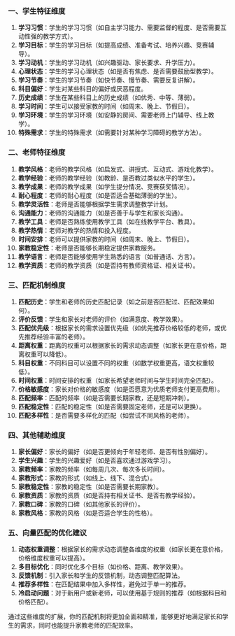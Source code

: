 ### **一、学生特征维度**

1. **学习习惯**：学生的学习习惯（如自主学习能力、需要监督的程度、是否需要互动性强的教学方式）。
2. **学习目标**：学生的学习目标（如提高成绩、准备考试、培养兴趣、竞赛辅导）。
3. **学习动机**：学生的学习动机（如兴趣驱动、家长要求、升学压力）。
4. **心理状态**：学生的学习心理状态（如是否有焦虑、是否需要鼓励型教学）。
5. **学习节奏**：学生的学习节奏（如快节奏、慢节奏、需要反复讲解）。
6. **科目偏好**：学生对某些科目的偏好或厌恶程度。
7. **历史成绩**：学生在某些科目上的历史成绩（如优秀、中等、薄弱）。
8. **学习时间**：学生可以接受家教的时间（如周末、晚上、节假日）。
9. **学习环境**：学生的学习环境（如安静的房间、需要老师上门辅导、线上教学）。
10. **特殊需求**：学生的特殊需求（如需要针对某种学习障碍的教学方法）。

### **二、老师特征维度**

1. **教学风格**：老师的教学风格（如启发式、讲授式、互动式、游戏化教学）。
2. **教学经验**：老师的教学经验（如教龄、是否教过类似水平的学生）。
3. **教学成果**：老师的教学成果（如学生提分情况、竞赛获奖情况）。
4. **耐心程度**：老师的耐心程度（如是否适合基础薄弱的学生）。
5. **教学灵活性**：老师是否能够根据学生需求调整教学计划。
6. **沟通能力**：老师的沟通能力（如是否善于与学生和家长沟通）。
7. **教学工具**：老师是否熟练使用教学工具（如在线教学平台、教具）。
8. **教学热情**：老师对教学的热情和投入程度。
9. **时间安排**：老师可以提供家教的时间（如周末、晚上、节假日）。
10. **家教稳定性**：老师是否能够长期稳定提供家教服务。
11. **教学语言**：老师是否能够使用学生熟悉的语言（如普通话、方言）。
12. **教学资质**：老师的教学资质（如是否持有教师资格证、相关证书）。

### **三、匹配机制维度**

1. **匹配历史**：学生和老师的历史匹配记录（如之前是否匹配过、匹配效果如何）。
2. **评价反馈**：学生和家长对老师的评价（如满意度、教学效果）。
3. **匹配优先级**：根据家长的需求设置优先级（如优先推荐价格较低的老师，或优先推荐经验丰富的老师）。
4. **距离权重**：距离的权重可以根据家长的需求动态调整（如家长更在意价格，距离权重可以降低）。
5. **科目权重**：不同科目可以设置不同的权重（如数学权重更高，语文权重较低）。
6. **时间权重**：时间安排的权重（如家长希望老师时间与学生时间完全匹配）。
7. **价格敏感度**：家长对价格的敏感度（如是否愿意为优质老师支付更高费用）。
8. **匹配频率**：匹配的频率（如是否需要长期家教，还是短期冲刺）。
9. **匹配稳定性**：匹配的稳定性（如是否需要固定老师，还是可以更换）。
10. **匹配多样性**：是否需要多样化的匹配（如尝试不同风格的老师）。

### **四、其他辅助维度**

1. **家长偏好**：家长的偏好（如是否更倾向于年轻老师、是否有性别偏好）。
2. **学生兴趣**：学生的兴趣爱好（如是否喜欢通过游戏学习）。
3. **家教频率**：家教的频率（如每周几次、每次多长时间）。
4. **家教形式**：家教的形式（如线上、线下、混合式）。
5. **家教稳定性**：家教的稳定性（如是否需要长期家教）。
6. **家教资质**：家教的资质（如是否持有相关证书、是否有教学经验）。
7. **家教口碑**：家教的口碑（如其他家长的评价）。
8. **家教风格**：家教的风格（如是否适合学生的性格）。

### **五、向量匹配的优化建议**

1. **动态权重调整**：根据家长的需求动态调整各维度的权重（如家长更在意价格，价格维度权重可以提高）。
2. **多目标优化**：同时优化多个目标（如价格、距离、教学效果）。
3. **反馈机制**：引入家长和学生的反馈机制，动态调整匹配算法。
4. **推荐多样性**：在匹配结果中加入多样性，避免过于单一的推荐。
5. **冷启动问题**：对于新用户或新老师，可以使用基于规则的推荐（如根据科目和价格匹配）。

通过这些维度的扩展，你的匹配机制将更加全面和精准，能够更好地满足家长和学生的需求，同时也能提升家教老师的匹配效率。